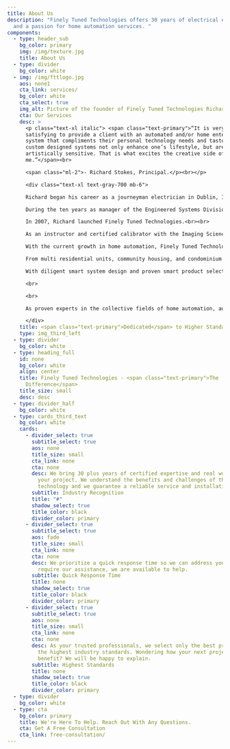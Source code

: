 ```yaml
---
title: About Us
description: "Finely Tuned Technologies offers 30 years of electrical expertise
  and a passion for home automation services. "
components:
  - type: header_sub
    bg_color: primary
    img: /img/texture.jpg
    title: About Us
  - type: divider
    bg_color: white
  - img: /img/fttlogo.jpg
    aos: none1
    cta_link: services/
    bg_color: white
    cta_select: true
    img_alt: Picture of the founder of Finely Tuned Technologies Richard Stokes
    cta: Our Services
    desc: >
      <p class="text-xl italic"> <span class="text-primary">“It is very
      satisfying to provide a client with an automated and/or home entertainment
      system that compliments their personal technology needs and tastes. Our
      custom designed systems not only enhance one’s lifestyle, but are also
      artistically sensitive. That is what excites the creative side of
      me.”</span><br>

      <span class="ml-2">- Richard Stokes, Principal.</p><br></p>

      <div class="text-xl text-gray-700 mb-6">

      Richard began his career as a journeyman electrician in Dublin, Ireland. Upon completion of his electrical apprenticeship, Richard then progressed into the world of audio-video systems design and installation. He moved to Vancouver, Canada, in 1991. His extensive experience in audio-video systems design and installation provided a solid foundation for the management of the Engineered Systems Division of A&B Sound, throughout western Canada.<br><br>

      During the ten years as manager of the Engineered Systems Division, Richard’s team specialized in the design and installation of custom audio-video and home theatre systems for the residential and luxury yacht industries.<br><br>

      In 2007, Richard launched Finely Tuned Technologies.<br><br>

      As an instructor and certified calibrator with the Imaging Science Foundation (ISF), and a certified home theatre design and installation technician for THX residential systems, Richard's company initially focused on providing a home theatre system calibration service to local retail outlets, the local film industry, video and gaming content creators, and residential clients.<br><br>

      With the current growth in home automation, Finely Tuned Technologies have recently partnered with leading edge companies in this category.<br><br>

      From multi residential units, community housing, and condominium towers, Richard and his team offer client-centered top-tier automation services that will benefit both the project design team and the end user alike.<br><br>

      With diligent smart system design and proven smart product selection, it is now a reality for every home to have the young and the not so young automate their daily routine tasks.

      <br>

      <br>

      As proven experts in the collective fields of home automation, audio-video systems, and home theatre systems, we prioritize customer service and are available to answer your questions.<br><br>

      </div>
    title: <span class="text-primary">Dedicated</span> to Higher Standards Of Living
    type: img_third_left
  - type: divider
    bg_color: white
  - type: heading_full
    id: none
    bg_color: white
    align: center
    title: Finely Tuned Technologies - <span class="text-primary">The
      Difference</span>
    title_size: small
    desc: desc
  - type: divider_half
    bg_color: white
  - type: cards_third_text
    bg_color: white
    cards:
      - divider_select: true
        subtitle_select: true
        aos: none
        title_size: small
        cta_link: none
        cta: none
        desc: We bring 30 plus years of certified expertise and real world skills to
          your project. We understand the benefits and challenges of the
          technology and we guarantee a reliable service and installation.
        subtitle: Industry Recognition
        title: "#"
        shadow_select: true
        title_color: black
        divider_color: primary
      - divider_select: true
        subtitle_select: true
        aos: fade
        title_size: small
        cta_link: none
        cta: none
        desc: We prioritize a quick response time so we can address your needs. If you
          require our assistance, we are available to help.
        subtitle: Quick Response Time
        title: none
        shadow_select: true
        title_color: black
        divider_color: primary
      - divider_select: true
        subtitle_select: true
        aos: none
        title_size: small
        cta_link: none
        cta: none
        desc: As your trusted professionals, we select only the best products built to
          the highest industry standards. Wondering how your next project will
          benefit? We will be happy to explain.
        subtitle: Highest Standards
        title: none
        shadow_select: true
        title_color: black
        divider_color: primary
  - type: divider
    bg_color: white
  - type: cta
    bg_color: primary
    title: We're Here To Help. Reach Out With Any Questions.
    cta: Get A Free Consultation
    cta_link: free-consultation/
---
```

